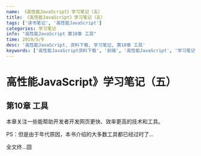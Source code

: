```yaml
---
name: 《高性能JavaScript》学习笔记（五）
title: 《高性能JavaScript》学习笔记（五）
tags: ['读书笔记', '高性能JavaScript']
categories: 学习笔记
info: "高性能JavaScript 第10章 工具"
time: 2019/5/9
desc: '高性能JavaScript, 资料下载, 学习笔记, 第10章 工具'
keywords: ['高性能JavaScript资料下载', '前端', '高性能JavaScript', '学习笔记', '第10章 工具']
---
```


# 高性能JavaScript》学习笔记（五）

## 第10章 工具

本章关注一些能帮助开发者开发网页更快、效率更高的技术和工具。

PS：但是由于年代原因，本书介绍的大多数工具都已经过时了...

全文终...囧